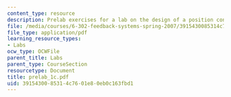 ```yaml
---
content_type: resource
description: Prelab exercises for a lab on the design of a position control loop.
file: /media/courses/6-302-feedback-systems-spring-2007/3915430085314c7601e80eb0c163fbd1_prelab_1c.pdf
file_type: application/pdf
learning_resource_types:
- Labs
ocw_type: OCWFile
parent_title: Labs
parent_type: CourseSection
resourcetype: Document
title: prelab_1c.pdf
uid: 39154300-8531-4c76-01e8-0eb0c163fbd1
---
```

